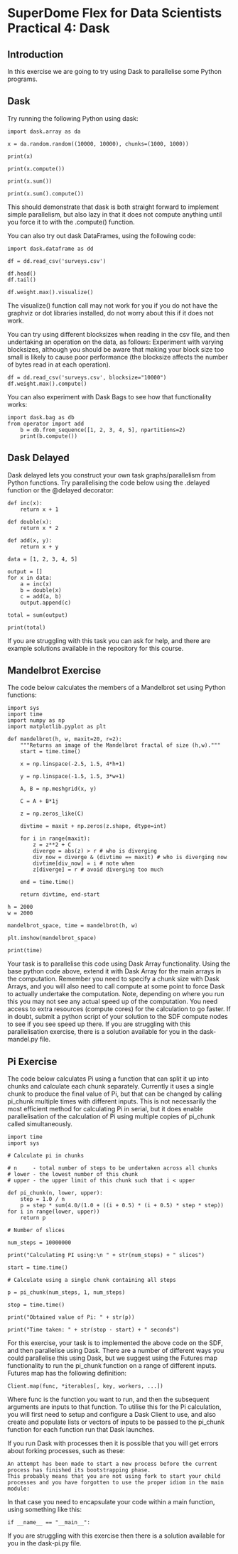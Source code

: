 # SuperDome Flex for Data Scientists Practical 4: Dask

## Introduction

In this exercise we are going to try using Dask to parallelise some Python programs.

## Dask
Try running the following Python using dask:

    import dask.array as da

    x = da.random.random((10000, 10000), chunks=(1000, 1000)) 

    print(x)

    print(x.compute())

    print(x.sum())

    print(x.sum().compute())

This should demonstrate that dask is both straight forward to implement simple parallelism, but also lazy in that it does not compute anything until you force it to with the .compute() function.

You can also try out dask DataFrames, using the following code:

    import dask.dataframe as dd

    df = dd.read_csv('surveys.csv')

    df.head()
    df.tail()

    df.weight.max().visualize()

The visualize() function call may not work for you if you do not have the graphviz or dot libraries installed, do not worry about this if it does not work.

You can try using different blocksizes when reading in the csv file, and then undertaking an operation on the data, as follows:
Experiment with varying blocksizes, although you should be aware that making your block size too small is likely to cause poor performance (the blocksize affects the number of bytes read in at each operation).

    df = dd.read_csv('surveys.csv', blocksize="10000")
    df.weight.max().compute()

You can also experiment with Dask Bags to see how that functionality works:

    import dask.bag as db
    from operator import add
        b = db.from_sequence([1, 2, 3, 4, 5], npartitions=2) 
        print(b.compute())

## Dask Delayed
Dask delayed lets you construct your own task graphs/parallelism from Python functions. Try parallelising the code below using the .delayed function or the @delayed decorator:

    def inc(x):
        return x + 1

    def double(x):
        return x * 2

    def add(x, y):
        return x + y

    data = [1, 2, 3, 4, 5]

    output = []
    for x in data:
        a = inc(x)
        b = double(x)
        c = add(a, b)
        output.append(c)

    total = sum(output)
    
    print(total)

If you are struggling with this task you can ask for help, and there are example solutions available in the repository for this course.
## Mandelbrot Exercise
The code below calculates the members of a Mandelbrot set using Python functions:

    import sys
    import time
    import numpy as np
    import matplotlib.pyplot as plt

    def mandelbrot(h, w, maxit=20, r=2):
        """Returns an image of the Mandelbrot fractal of size (h,w).""" 
        start = time.time()

        x = np.linspace(-2.5, 1.5, 4*h+1)

        y = np.linspace(-1.5, 1.5, 3*w+1)

        A, B = np.meshgrid(x, y)

        C = A + B*1j

        z = np.zeros_like(C)

        divtime = maxit + np.zeros(z.shape, dtype=int) 

        for i in range(maxit):
            z = z**2 + C
            diverge = abs(z) > r # who is diverging 
            div_now = diverge & (divtime == maxit) # who is diverging now 
            divtime[div_now] = i # note when
            z[diverge] = r # avoid diverging too much

        end = time.time()

        return divtime, end-start

    h = 2000
    w = 2000

    mandelbrot_space, time = mandelbrot(h, w)

    plt.imshow(mandelbrot_space)

    print(time)

Your task is to parallelise this code using Dask Array functionality. Using the base python code above, extend it with Dask Array for the main arrays in the computation. Remember you need to specify a chunk size with Dask Arrays, and you will also need to call compute at some point to force Dask to actually undertake the computation. Note, depending on where you run this you may not see any actual speed up of the computation. You need access to extra resources (compute cores) for the calculation to go faster. If in doubt, submit a python script of your solution to the SDF compute nodes to see if you see speed up there.
If you are struggling with this parallelisation exercise, there is a solution available for you in the dask- mandel.py file.

## Pi Exercise
The code below calculates Pi using a function that can split it up into chunks and calculate each chunk separately. Currently it uses a single chunk to produce the final value of Pi, but that can be changed by calling pi_chunk multiple times with different inputs. This is not necessarily the most efficient method for calculating Pi in serial, but it does enable parallelisation of the calculation of Pi using multiple copies of pi_chunk called simultaneously.

    import time
    import sys

    # Calculate pi in chunks

    # n     - total number of steps to be undertaken across all chunks 
    # lower - the lowest number of this chunk
    # upper - the upper limit of this chunk such that i < upper

    def pi_chunk(n, lower, upper):
        step = 1.0 / n
        p = step * sum(4.0/(1.0 + ((i + 0.5) * (i + 0.5) * step * step)) for i in range(lower, upper))
        return p

    # Number of slices

    num_steps = 10000000

    print("Calculating PI using:\n " + str(num_steps) + " slices") 

    start = time.time()

    # Calculate using a single chunk containing all steps 

    p = pi_chunk(num_steps, 1, num_steps)

    stop = time.time()

    print("Obtained value of Pi: " + str(p))

    print("Time taken: " + str(stop - start) + " seconds")

For this exercise, your task is to implemented the above code on the SDF, and then parallelise using Dask. There are a number of different ways you could parallelise this using Dask, but we suggest using the Futures map functionality to run the pi_chunk function on a range of different inputs. Futures map has the following definition:

    Client.map(func, *iterables[, key, workers, ...])

Where func is the function you want to run, and then the subsequent arguments are inputs to that function. To utilise this for the Pi calculation, you will first need to setup and configure a Dask Client to use, and also create and populate lists or vectors of inputs to be passed to the pi_chunk function for each function run that Dask launches.

If you run Dask with processes then it is possible that you will get errors about forking processes, such as these:

    An attempt has been made to start a new process before the current process has finished its bootstrapping phase.
    This probably means that you are not using fork to start your child processes and you have forgotten to use the proper idiom in the main module:

In that case you need to encapsulate your code within a main function, using something like this:

    if __name__ == "__main__":

If you are struggling with this exercise then there is a solution available for you in the dask-pi.py file.
